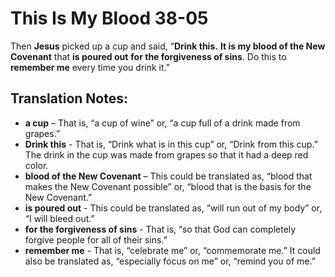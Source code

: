 This Is My Blood 38-05
========================


Then **Jesus** picked up a cup and said, “**Drink this.** **It is my
blood of the New Covenant** that **is poured out** **for the forgiveness
of sins**. Do this to **remember me** every time you drink it.”

Translation Notes:
------------------

-   **a cup** – That is, “a cup of wine” or, “a cup full of a
drink made
    from grapes.”
-   **Drink this** - That is, “Drink what is in this cup” or, “Drink
    from this cup.” The drink in the cup was made from grapes so that
    it had a deep red color.
-   **blood of the New Covenant** – This could be translated as,
“blood
    that makes the New Covenant possible” or, “blood that is the
    basis for the New Covenant.”
-   **is poured out** - This could be translated as, “will run out of my
    body” or, “I will bleed out.”
-   **for the forgiveness of sins** - That is, “so that God can
    completely forgive people for all of their sins.”
-   **remember me** - That is, “celebrate me” or, “commemorate
me.” It
    could also be translated as, “especially focus on me” or,
    “remind you of me.”

